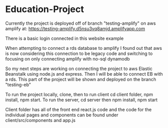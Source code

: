 # Education-Project


Currently the project is deployed off of branch "testing-amplify" on aws amplify at: https://testing-amplify.d5nsu3vq8amjd.amplifyapp.com

There is a basic login connected in this website example

When attempting to connect a rds database to amplify I found out that aws is now considering this connection to be legacy code and switching to focusing on only connecting amplify with no-sql dynamodb

So my next steps are working on connecting the project to aws Elastic Beanstalk using node.js and express. Then I will be able to connect EB with a rds. This part of the project will be shown and deployed on the branch "testing-eb"


To run the project locally, clone, then to run client cd client folder, npm install, npm start. To run the server, cd server then npm install, npm start

Client folder has all of the front end react.js code and the code for the individual pages and components can be found under client/src/components and app.js
